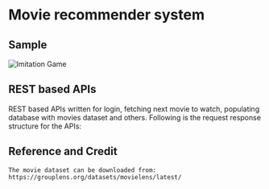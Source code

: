 # Movie recommender system

## Sample
![Imitation Game](https://raw.githubusercontent.com/nishita-kadian/Project/main/assets/sample.png)

## REST based APIs

REST based APIs written for login, fetching next movie to watch, populating database with movies dataset and others.
Following is the request response structure for the APIs:


## Reference and Credit

    The movie dataset can be downloaded from: https://grouplens.org/datasets/movielens/latest/
